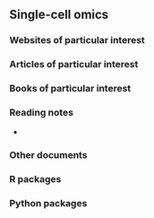 ## Single-cell omics

### Websites of particular interest


### Articles of particular interest



### Books of particular interest


### Reading notes

- 

### Other documents




### R packages




### Python packages

